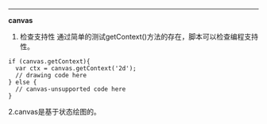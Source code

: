 -----------------------------
**canvas**
1. 检查支持性
        通过简单的测试getContext()方法的存在，脚本可以检查编程支持性。
    
```angular2html
if (canvas.getContext){
  var ctx = canvas.getContext('2d');
  // drawing code here
} else {
  // canvas-unsupported code here
}
```       
2.canvas是基于状态绘图的。